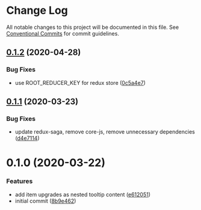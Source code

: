 # Change Log

All notable changes to this project will be documented in this file.
See [Conventional Commits](https://conventionalcommits.org) for commit guidelines.

## [0.1.2](https://github.com/ManuelHaag/gw2-ui/compare/gw2-ui@0.1.1...gw2-ui@0.1.2) (2020-04-28)


### Bug Fixes

* use ROOT_REDUCER_KEY for redux store ([0c5a4e7](https://github.com/ManuelHaag/gw2-ui/commit/0c5a4e716117b27cf007e9b55f0d3bbc754ab412))





## [0.1.1](https://github.com/ManuelHaag/gw2-ui/compare/gw2-ui@0.1.0...gw2-ui@0.1.1) (2020-03-23)


### Bug Fixes

* update redux-saga, remove core-js, remove unnecessary dependencies ([d4e7114](https://github.com/ManuelHaag/gw2-ui/commit/d4e71142a66d720f71edad94ef652406d47bf2fe))





# 0.1.0 (2020-03-22)


### Features

* add item upgrades as nested tooltip content ([e612051](https://github.com/ManuelHaag/gw2-ui/commit/e6120517b15b1b21ae4f3e96228ad95e1b427566))
* initial commit ([8b9e462](https://github.com/ManuelHaag/gw2-ui/commit/8b9e46288d3804f92ae87ddb0e41d23bdaa0126b))
